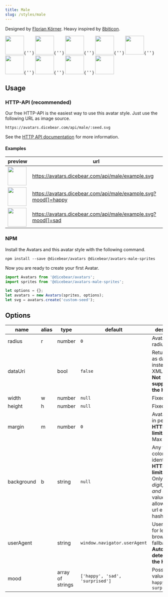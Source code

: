 ```yaml
---
title: Male
slug: /styles/male
---
```


Designed by <a href="https://github.com/FlorianKoerner">Florian Körner</a>. Heavy inspired by
[8biticon](https://github.com/matveyco/8biticon).

<p>
    <img src="https://avatars.dicebear.com/api/male/1.svg" width="60" />{ ' ' }
    <img src="https://avatars.dicebear.com/api/male/2.svg" width="60" />{ ' ' }
    <img src="https://avatars.dicebear.com/api/male/3.svg" width="60" />{ ' ' }
    <img src="https://avatars.dicebear.com/api/male/4.svg" width="60" />{ ' ' }
    <img src="https://avatars.dicebear.com/api/male/5.svg" width="60" />{ ' ' }
    <img src="https://avatars.dicebear.com/api/male/6.svg" width="60" />{ ' ' }
    <img src="https://avatars.dicebear.com/api/male/7.svg" width="60" />{ ' ' }
    <img src="https://avatars.dicebear.com/api/male/8.svg" width="60" />{ ' ' }
    <img src="https://avatars.dicebear.com/api/male/9.svg" width="60" />
</p>

## Usage

### HTTP-API (recommended)

Our free HTTP-API is the easiest way to use this avatar style. Just use the following URL as image source.

    https://avatars.dicebear.com/api/male/:seed.svg

See the [HTTP API documentation](/docs/http-api) for more information.

#### Examples

| preview                                                                                 | url                                                            |
| --------------------------------------------------------------------------------------- | -------------------------------------------------------------- |
| <img src="https://avatars.dicebear.com/api/male/example.svg" width="60" />              | https://avatars.dicebear.com/api/male/example.svg              |
| <img src="https://avatars.dicebear.com/api/male/example.svg?mood[]=happy" width="60" /> | https://avatars.dicebear.com/api/male/example.svg?mood[]=happy |
| <img src="https://avatars.dicebear.com/api/male/example.svg?mood[]=sad" width="60" />   | https://avatars.dicebear.com/api/male/example.svg?mood[]=sad   |

### NPM

Install the Avatars and this avatar style with the following command.

    npm install --save @dicebear/avatars @dicebear/avatars-male-sprites

Now you are ready to create your first Avatar.

```js
import Avatars from '@dicebear/avatars';
import sprites from '@dicebear/avatars-male-sprites';

let options = {};
let avatars = new Avatars(sprites, options);
let svg = avatars.create('custom-seed');
```

## Options

| name       | alias | type             | default                         | description                                                                                                                                         |
| ---------- | ----- | ---------------- | ------------------------------- | --------------------------------------------------------------------------------------------------------------------------------------------------- |
| radius     | r     | number           | `0`                             | Avatar border radius                                                                                                                                |
| dataUri    |       | bool             | `false`                         | Return avatar as data uri instead of XML <br /> **Not supported by the HTTP API**                                                                   |
| width      | w     | number           | `null`                          | Fixed width                                                                                                                                         |
| height     | h     | number           | `null`                          | Fixed height                                                                                                                                        |
| margin     | m     | number           | `0`                             | Avatar margin in percent<br /> **HTTP-API limitation** Max value `25`                                                                               |
| background | b     | string           | `null`                          | Any valid color identifier<br /> **HTTP-API limitation** Only hex _(3-digit, 6-digit and 8-digit)_ values are allowed. Use url encoded hash: `%23`. |
| userAgent  |       | string           | `window.navigator.userAgent`    | User-Agent for legacy browser fallback<br /> **Automatically detected by the HTTP API**                                                             |
| mood       |       | array of strings | `['happy', 'sad', 'surprised']` | Possible values: `sad`, `happy`, `surprised`                                                                                                        |
